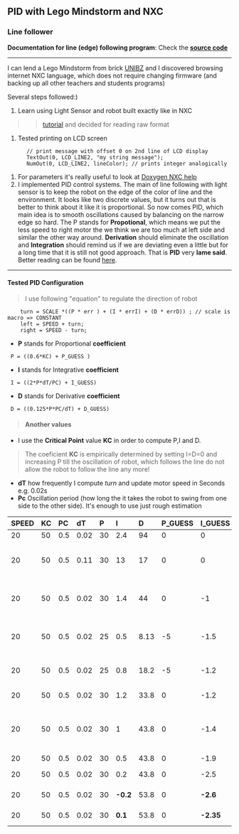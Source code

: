 ## PID with Lego Mindstorm and NXC ##
### Line follower ###
**Documentation for line (edge) following program**: Check the **[source code](https://code.google.com/p/lego-mindstorm-examples/source/browse/followline/pidOndraPlatek.nxc)**

---

I can lend a Lego Mindstorm from brick [UNIBZ](http://www.unibz.it) and I discovered browsing internet NXC language, which does not require changing firmware (and backing up all other teachers and students programs)


Several steps followed:)
  1. Learn using Light Sensor and robot built exactly like in NXC
> > [tutorial](http://bricxcc.sourceforge.net/nbc/nxcdoc/NXC_tutorial.pdf)
> > and decided for reading raw format
  1. Tested printing on LCD screen
```
      // print message with offset 0 on 2nd line of LCD display
      TextOut(0, LCD_LINE2, "my string message");
      NumOut(0, LCD_LINE2, lineColor); // prints integer analogically 
```
  1. For parameters it's really useful to look at [Doxygen NXC help](http://bricxcc.sourceforge.net/nbc/nxcdoc/nxcapi/index.html)
  1. I implemented PID control systems. The main of line following with light sensor is to keep the robot on the edge of the color of line and the environment. It looks like two discrete values, but it turns out that is better to think about it like it is proportional. So now comes PID, which main idea is to smooth oscillations caused by balancing on the narrow edge so hard. The P stands for **Propotional**, which means we put the less speed to right motor the we think we are too much at left side and similar the other way around. **Derivation** should eliminate the oscillation and **Integration** should remind us if we are deviating even a little but for a long time that it is still not good approach. That is **PID** very **lame said**. Better reading can be found [here](http://www.inpharmix.com/jps/PID_Controller_For_Lego_Mindstorms_Robots.html).


---

#### Tested PID Configuration ####

> I use following "equation" to regulate the direction of robot
```
    turn = SCALE *((P * err ) + (I * errI) + (D * errD)) ; // scale is macro => CONSTANT
    left = SPEED + turn;
    right = SPEED - turn;
```

  * **P** stands for Proportional **coefficient**
```
 P = ((0.6*KC) + P_GUESS )
```
  * **I** stands for Integrative **coefficient**
```
 I = ((2*P*dT/PC) + I_GUESS)
```
  * **D** stands for Derivative **coefficient**
```
 D = ((0.125*P*PC/dT) + D_GUESS)
```

> #### Another values ####
  * I use the **Critical Point** value **KC** in order to compute P,I and D.
> The coeficient **KC** is empirically determined by setting I=D=0 and increasing P till the oscillation of robot, which follows the line do not allow the robot to follow the line any more!
  * **dT** how frequently I compute _turn_ and update motor speed in Seconds e.g. 0.02s
  * **Pc** Oscillation period (how long the it takes the robot to swing from one side to the other side). It's enough to use just rough estimation

| SPEED| KC |  PC |  dT  |  P  |   I |  D   |P\_GUESS|I\_GUESS|D\_GUESS| My Result |
|:-----|:---|:----|:-----|:----|:----|:-----|:-------|:-------|:-------|:----------|
| 20   | 50 | 0.5 | 0.02 | 30  | 2.4 | 94   |   0 | 0 | 0| oscillate a lot |
| 20   | 50 | 0.5 | 0.11 | 30  | 13 | 17   |   0 | 0 | 0| go backwards:).. I wanted other values |
| 20   | 50 | 0.5 | 0.02 | 30  | 1.4 | 44   |  0 | -1 | -50| Little bit better still huge oscillation |
| 20   | 50 | 0.5 | 0.02 | 25  | 0.5 | 8.13   |  -5 | -1.5 | -70| Slow but smooth with one side oscillation |
| 20   | 50 | 0.5 | 0.02 | 25  | 0.8  | 18.2   |  -5 | -1.2 | -60| Slow but even smoother|
| 20   | 50 | 0.5 | 0.02 | 30  | 1.2  | 33.8   |  0 | -1.2 | -60| Oscillate lot but smoothly|
| 20   | 50 | 0.5 | 0.02 | 30  | 1  | 43.8   |  0 | -1.4 | -50| so far best solution, at start has to placed on line!|
| 20   | 50 | 0.5 | 0.02 | 30  | 0.5  | 43.8   |  0 | -1.9 | -50| Even better!|
| 20   | 50 | 0.5 | 0.02 | 30  | 0.2  | 43.8   |  0 | -2.5 | -50| About the same|
| 20   | 50 | 0.5 | 0.02 | 30  | **-0.2**  | 53.8   |  0 | **-2.6** | -40| Loses the line|
| 20   | 50 | 0.5 | 0.02 | 30  | **0.1**  | 53.8   |  0 | **-2.35** | -40| **I am satisfied:)**  |